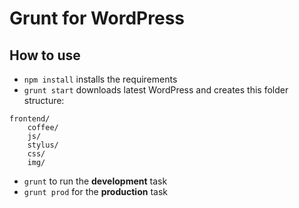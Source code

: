 # Grunt for WordPress
## How to use
* `npm install` installs the requirements
* `grunt start` downloads latest WordPress and creates this folder structure:
```
frontend/
	coffee/
	js/
	stylus/
	css/
	img/
```
* `grunt` to run the **development** task
* `grunt prod` for the **production** task